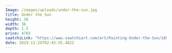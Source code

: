 ```yaml
---
Image: /images/uploads/under-the-sun.jpg
title: Under the Sun
height: 36
width: 36
depth: 1.5
price: 4765
saatchiLink: "https://www.saatchiart.com/art/Painting-Under-the-Sun/189576/4885845/view"
date: 2019-11-25T02:43:55.482Z
---
```

